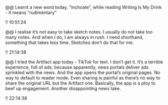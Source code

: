 @@ Learnt a new word today, “inchoate”, while reading Writing Is My Drink - it means “rudimentary”

!! 10:51:24

@@ I realise it’s not easy to take sketch notes. I usually do not take too many notes. And when I do, I am always in rush. I need shorthand, something that takes less time. Sketches don’t do that for me.

!! 21:14:38

@@ I tried the Artifact app today - TikTok for text. I don’t get it. It’s a terrible experience, full of ads, because apparently, news portals deliver ads sprinkled with the news. And the app opens the portal’s original pages. No way to default to reader mode. Even sharing is painful as there’s no way to share the original URL but the Artifact one. Basically, the app is a ploy to beef up engagement. Another disappointing news take.

!! 22:14:38